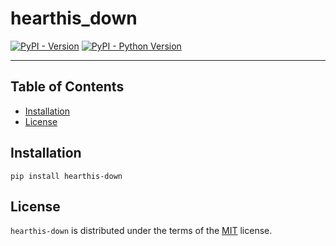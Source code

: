 # hearthis_down

[![PyPI - Version](https://img.shields.io/pypi/v/hearthis-down.svg)](https://pypi.org/project/hearthis-down)
[![PyPI - Python Version](https://img.shields.io/pypi/pyversions/hearthis-down.svg)](https://pypi.org/project/hearthis-down)

-----

## Table of Contents

- [Installation](#installation)
- [License](#license)

## Installation

```console
pip install hearthis-down
```

## License

`hearthis-down` is distributed under the terms of the [MIT](https://spdx.org/licenses/MIT.html) license.
